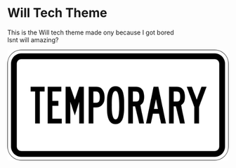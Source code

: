 # Will Tech Theme

This is the Will tech theme made ony because I got bored <br/>
Isnt will amazing?


![image](https://github.com/wilevans/screenshots/blob/main/screenshot1.png?raw=true)
